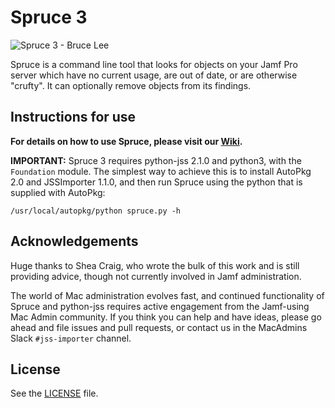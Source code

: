 # Spruce 3

![Spruce 3 - Bruce Lee](http://cbsnews1.cbsistatic.com/hub/i/2014/03/08/2653257f-848f-4e81-8db9-b9a8bfdcd00e/bruce-lee-big-boss-47.jpg)

Spruce is a command line tool that looks for objects on your Jamf Pro server which have no current usage, are out of date, or are otherwise "crufty". It can optionally remove objects from its findings.

## Instructions for use

**For details on how to use Spruce, please visit our [Wiki](https://github.com/jssimporter/Spruce/wiki).**

**IMPORTANT:**
Spruce 3 requires python-jss 2.1.0 and python3, with the `Foundation` module. The simplest way to achieve this is to install AutoPkg 2.0 and JSSImporter 1.1.0, and then run Spruce using the python that is supplied with AutoPkg:

    /usr/local/autopkg/python spruce.py -h

## Acknowledgements

Huge thanks to Shea Craig, who wrote the bulk of this work and is still providing advice, though not currently involved in Jamf administration.

The world of Mac administration evolves fast, and continued functionality of Spruce and python-jss requires active engagement from the Jamf-using Mac Admin community. If you think you can help and have ideas, please go ahead and file issues and pull requests, or contact us in the MacAdmins Slack `#jss-importer` channel.

## License

See the [LICENSE](https://github.com/grahampugh/Spruce/blob/master/LICENSE.txt) file.
